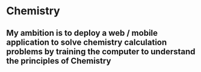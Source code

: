 # Chemistry
## My ambition is to deploy a web / mobile application to solve chemistry calculation problems by training the computer to understand the principles of Chemistry
